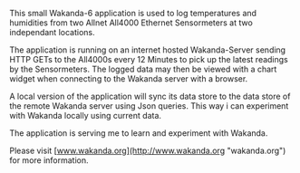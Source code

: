
This small Wakanda-6 application is used to log temperatures and humidities from two Allnet All4000 Ethernet Sensormeters at two independant locations.

The application is running on an internet hosted Wakanda-Server sending HTTP GETs to the All4000s every 12 Minutes to pick up the latest readings by the Sensormeters. The logged data may then be viewed with a chart widget when connecting to the Wakanda server with a browser.

A local version of the application will sync its data store to the data store of the remote Wakanda server using Json queries. This way i can experiment with Wakanda locally using current data.

The application is serving me to learn and experiment with Wakanda. 


Please visit [www.wakanda.org](http://www.wakanda.org "wakanda.org") for more information.